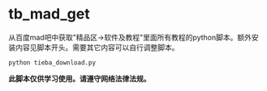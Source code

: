 # tb_mad_get
从百度mad吧中获取"精品区->软件及教程"里面所有教程的python脚本。额外安装内容见脚本开头。需要其它内容可以自行调整脚本。

```console
python tieba_download.py
```
**此脚本仅供学习使用。请遵守网络法律法规。**

